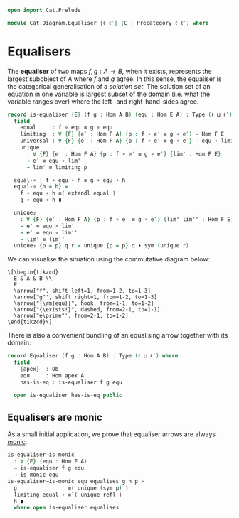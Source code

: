 ```agda
open import Cat.Prelude

module Cat.Diagram.Equaliser {ℓ ℓ′} (C : Precategory ℓ ℓ′) where
```

<!--
```agda
open import Cat.Reasoning C
private variable
  A B : Ob
  f g h : Hom A B
```
-->

# Equalisers

The **equaliser** of two maps $f, g : A \to B$, when it exists,
represents the largest subobject of $A$ where $f$ and $g$ agree. In this
sense, the equaliser is the categorical generalisation of a _solution
set_: The solution set of an equation in one variable is largest subset
of the domain (i.e. what the variable ranges over) where the left- and
right-hand-sides agree.

```agda
record is-equaliser {E} (f g : Hom A B) (equ : Hom E A) : Type (ℓ ⊔ ℓ′) where
  field
    equal     : f ∘ equ ≡ g ∘ equ
    limiting  : ∀ {F} {e′ : Hom F A} (p : f ∘ e′ ≡ g ∘ e′) → Hom F E
    universal : ∀ {F} {e′ : Hom F A} {p : f ∘ e′ ≡ g ∘ e′} → equ ∘ limiting p ≡ e′
    unique
      : ∀ {F} {e′ : Hom F A} {p : f ∘ e′ ≡ g ∘ e′} {lim' : Hom F E}
      → e′ ≡ equ ∘ lim'
      → lim' ≡ limiting p

  equal-∘ : f ∘ equ ∘ h ≡ g ∘ equ ∘ h
  equal-∘ {h = h} =
    f ∘ equ ∘ h ≡⟨ extendl equal ⟩
    g ∘ equ ∘ h ∎

  unique₂
    : ∀ {F} {e′ : Hom F A} {p : f ∘ e′ ≡ g ∘ e′} {lim' lim'' : Hom F E}
    → e′ ≡ equ ∘ lim'
    → e′ ≡ equ ∘ lim''
    → lim' ≡ lim''
  unique₂ {p = p} q r = unique {p = p} q ∙ sym (unique r)
```

We can visualise the situation using the commutative diagram below:

~~~{.quiver}
\[\begin{tikzcd}
  E & A & B \\
  F
  \arrow["f", shift left=1, from=1-2, to=1-3]
  \arrow["g"', shift right=1, from=1-2, to=1-3]
  \arrow["{\rm{equ}}", hook, from=1-1, to=1-2]
  \arrow["{\exists!}", dashed, from=2-1, to=1-1]
  \arrow["e\prime"', from=2-1, to=1-2]
\end{tikzcd}\]
~~~

There is also a convenient bundling of an equalising arrow together with
its domain:

```agda
record Equaliser (f g : Hom A B) : Type (ℓ ⊔ ℓ′) where
  field
    {apex}  : Ob
    equ     : Hom apex A
    has-is-eq : is-equaliser f g equ

  open is-equaliser has-is-eq public
```

## Equalisers are monic

As a small initial application, we prove that equaliser arrows are
always [monic]:

[monic]: Cat.Morphism.html#monos

```agda
is-equaliser→is-monic
  : ∀ {E} (equ : Hom E A)
  → is-equaliser f g equ
  → is-monic equ
is-equaliser→is-monic equ equalises g h p =
  g                ≡⟨ unique (sym p) ⟩
  limiting equal-∘ ≡˘⟨ unique refl ⟩
  h ∎
  where open is-equaliser equalises
```
